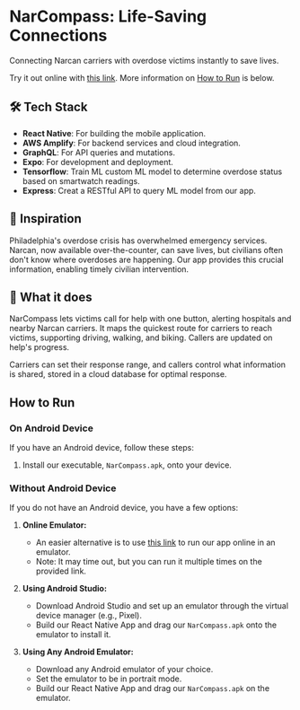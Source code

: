 # NarCompass: Life-Saving Connections

Connecting Narcan carriers with overdose victims instantly to save lives.

Try it out online with [this link](https://appetize.io/app/an43t7zeehs2cytt2jkrgftkxm?device=pixel7&osVersion=13.0).
More information on [How to Run](#how-to-run) is below.

## 🛠 Tech Stack

- **React Native**: For building the mobile application.
- **AWS Amplify**: For backend services and cloud integration.
- **GraphQL**: For API queries and mutations.
- **Expo**: For development and deployment.
- **Tensorflow**: Train ML custom ML model to determine overdose status based on smartwatch readings.
- **Express**: Creat a RESTful API to query ML model from our app.

## 🌟 Inspiration

Philadelphia's overdose crisis has overwhelmed emergency services. Narcan, now available over-the-counter, can save lives, but civilians often don't know where overdoses are happening. Our app provides this crucial information, enabling timely civilian intervention.

## 📱 What it does

NarCompass lets victims call for help with one button, alerting hospitals and nearby Narcan carriers. It maps the quickest route for carriers to reach victims, supporting driving, walking, and biking. Callers are updated on help's progress.

Carriers can set their response range, and callers control what information is shared, stored in a cloud database for optimal response.

## How to Run

### On Android Device

If you have an Android device, follow these steps:

1. Install our executable, `NarCompass.apk`, onto your device.

### Without Android Device

If you do not have an Android device, you have a few options:

1. **Online Emulator:**
   - An easier alternative is to use [this link](https://appetize.io/app/an43t7zeehs2cytt2jkrgftkxm?device=pixel7&osVersion=13.0) to run our app online in an emulator.
   - Note: It may time out, but you can run it multiple times on the provided link.

2. **Using Android Studio:**
   - Download Android Studio and set up an emulator through the virtual device manager (e.g., Pixel).
   - Build our React Native App and drag our `NarCompass.apk` onto the emulator to install it.

3. **Using Any Android Emulator:**
   - Download any Android emulator of your choice.
   - Set the emulator to be in portrait mode.
   - Build our React Native App and drag our `NarCompass.apk` on the emulator.


